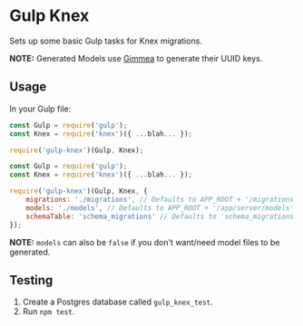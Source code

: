 # Gulp Knex

Sets up some basic Gulp tasks for Knex migrations.

**NOTE:** Generated Models use [Gimmea](http://npmjs.com/package/gimmea) to 
generate their UUID keys.


## Usage

In your Gulp file:

```javascript
const Gulp = require('gulp');
const Knex = require('knex')({ ...blah... });

require('gulp-knex')(Gulp, Knex);
```


```javascript
const Gulp = require('gulp');
const Knex = require('knex')({ ...blah... });

require('gulp-knex')(Gulp, Knex, {
    migrations: './migrations', // Defaults to APP_ROOT + '/migrations'
    models: './models', // Defaults to APP_ROOT + '/app/server/models'
    schemaTable: 'schema_migrations' // Defaults to 'schema_migrations'
});
```

**NOTE:** `models` can also be `false` if you don't want/need model files to be generated.


## Testing

1. Create a Postgres database called `gulp_knex_test`.
2. Run `npm test`.